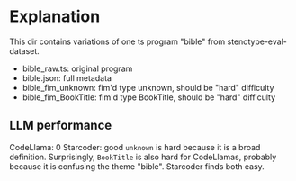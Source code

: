 # Explanation

This dir contains variations of one ts program "bible" from stenotype-eval-dataset.

- bible_raw.ts: original program
- bible.json: full metadata
- bible_fim_unknown: fim'd type unknown, should be "hard" difficulty
- bible_fim_BookTitle: fim'd type BookTitle, should be "hard" difficulty

## LLM performance

CodeLlama: 0
Starcoder: good
`unknown` is hard because it is a broad definition. Surprisingly, `BookTitle` is also hard for CodeLlamas, probably because it is confusing the theme "bible". Starcoder finds both easy.